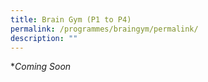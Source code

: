 ```yaml
---
title: Brain Gym (P1 to P4)
permalink: /programmes/braingym/permalink/
description: ""
---
```

**Coming Soon*